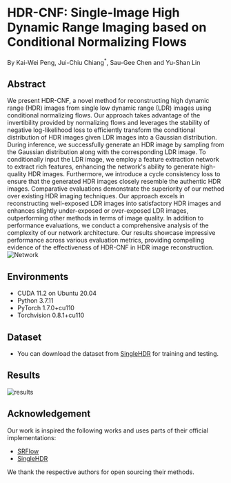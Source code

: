 # HDR-CNF: Single-Image High Dynamic Range Imaging based on Conditional Normalizing Flows

By Kai-Wei Peng, Jui-Chiu Chiang<sup>*</sup>, Sau-Gee Chen and Yu-Shan Lin

## Abstract 
We present HDR-CNF, a novel method for reconstructing high dynamic range (HDR) images from single low dynamic range (LDR) images using conditional normalizing flows. Our approach takes advantage of the invertibility provided by normalizing flows and leverages the stability of negative log-likelihood loss to efficiently transform the conditional distribution of HDR images given LDR images into a Gaussian distribution. During inference, we successfully generate an HDR image by sampling from the Gaussian distribution along with the corresponding LDR image. To conditionally input the LDR image, we employ a feature extraction network to extract rich features, enhancing the network's ability to generate high-quality HDR images. Furthermore, we introduce a cycle consistency loss to ensure that the generated HDR images closely resemble the authentic HDR images. Comparative evaluations demonstrate the superiority of our method over existing HDR imaging techniques. Our approach excels in reconstructing well-exposed LDR images into satisfactory HDR images and enhances slightly under-exposed or over-exposed LDR images, outperforming other methods in terms of image quality. In addition to performance evaluations, we conduct a comprehensive analysis of the complexity of our network architecture. Our results showcase impressive performance across various evaluation metrics, providing compelling evidence of the effectiveness of HDR-CNF in HDR image reconstruction.
![Network]()


## Environments

* CUDA 11.2 on Ubuntu 20.04
* Python 3.7.11
* PyTorch 1.7.0+cu110
* Torchvision 0.8.1+cu110

## Dataset
*  You can download the dataset from [SingleHDR](https://alex04072000.github.io/SingleHDR/) for training and testing.


## Results
![results]()


## Acknowledgement
Our work is inspired the following works and uses parts of their official implementations:

* [SRFlow](https://github.com/andreas128/SRFlow)
* [SingleHDR](https://alex04072000.github.io/SingleHDR/)

We thank the respective authors for open sourcing their methods.

